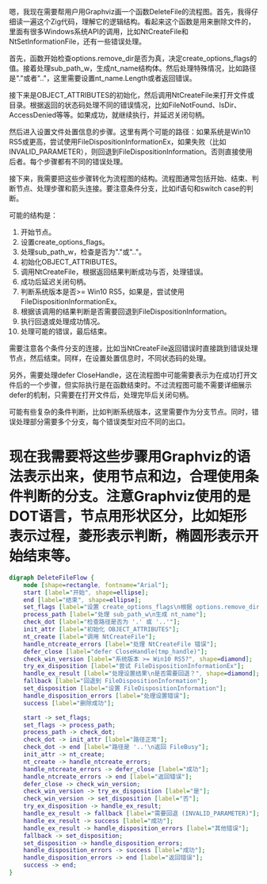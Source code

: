 嗯，我现在需要帮用户用Graphviz画一个函数DeleteFile的流程图。首先，我得仔细读一遍这个Zig代码，理解它的逻辑结构。看起来这个函数是用来删除文件的，里面有很多Windows系统API的调用，比如NtCreateFile和NtSetInformationFile，还有一些错误处理。

首先，函数开始检查options.remove_dir是否为真，决定create_options_flags的值。接着处理sub_path_w，生成nt_name结构体。然后处理特殊情况，比如路径是"."或者".."，这里需要设置nt_name.Length或者返回错误。

接下来是OBJECT_ATTRIBUTES的初始化，然后调用NtCreateFile来打开文件或目录。根据返回的状态码处理不同的错误情况，比如FileNotFound、IsDir、AccessDenied等等。如果成功，就继续执行，并延迟关闭句柄。

然后进入设置文件处置信息的步骤。这里有两个可能的路径：如果系统是Win10 RS5或更高，尝试使用FileDispositionInformationEx，如果失败（比如INVALID_PARAMETER），则回退到FileDispositionInformation。否则直接使用后者。每个步骤都有不同的错误处理。

接下来，我需要把这些步骤转化为流程图的结构。流程图通常包括开始、结束、判断节点、处理步骤和箭头连接。要注意条件分支，比如if语句和switch case的判断。

可能的结构是：

1. 开始节点。
2. 设置create_options_flags。
3. 处理sub_path_w，检查是否为"."或".."。
4. 初始化OBJECT_ATTRIBUTES。
5. 调用NtCreateFile，根据返回结果判断成功与否，处理错误。
6. 成功后延迟关闭句柄。
7. 判断系统版本是否>= Win10 RS5，如果是，尝试使用FileDispositionInformationEx。
8. 根据该调用的结果判断是否需要回退到FileDispositionInformation。
9. 执行回退或处理成功情况。
10. 处理可能的错误，最后结束。

需要注意各个条件分支的连接，比如当NtCreateFile返回错误时直接跳到错误处理节点，然后结束。同样，在设置处置信息时，不同状态码的处理。

另外，需要处理defer CloseHandle，这在流程图中可能需要表示为在成功打开文件后的一个步骤，但实际执行是在函数结束时。不过流程图可能不需要详细展示defer的机制，只需要在打开文件后，处理完毕后关闭句柄。

可能有些复杂的条件判断，比如判断系统版本，这里需要作为分支节点。同时，错误处理部分需要多个分支，每个错误类型对应不同的出口。

现在我需要将这些步骤用Graphviz的语法表示出来，使用节点和边，合理使用条件判断的分支。注意Graphviz使用的是DOT语言，节点用形状区分，比如矩形表示过程，菱形表示判断，椭圆形表示开始结束等。
================================================
```dot
digraph DeleteFileFlow {
    node [shape=rectangle, fontname="Arial"];
    start [label="开始", shape=ellipse];
    end [label="结束", shape=ellipse];
    set_flags [label="设置 create_options_flags\n根据 options.remove_dir"];
    process_path [label="处理 sub_path_w\n生成 nt_name"];
    check_dot [label="检查路径是否为 '.' 或 '..'"];
    init_attr [label="初始化 OBJECT_ATTRIBUTES"];
    nt_create [label="调用 NtCreateFile"];
    handle_ntcreate_errors [label="处理 NtCreateFile 错误"];
    defer_close [label="defer CloseHandle(tmp_handle)"];
    check_win_version [label="系统版本 >= Win10 RS5?", shape=diamond];
    try_ex_disposition [label="尝试 FileDispositionInformationEx"];
    handle_ex_result [label="处理设置结果\n是否需要回退？", shape=diamond];
    fallback [label="回退到 FileDispositionInformation"];
    set_disposition [label="设置 FileDispositionInformation"];
    handle_disposition_errors [label="处理设置错误"];
    success [label="删除成功"];

    start -> set_flags;
    set_flags -> process_path;
    process_path -> check_dot;
    check_dot -> init_attr [label="路径正常"];
    check_dot -> end [label="路径是 '..'\n返回 FileBusy"];
    init_attr -> nt_create;
    nt_create -> handle_ntcreate_errors;
    handle_ntcreate_errors -> defer_close [label="成功"];
    handle_ntcreate_errors -> end [label="返回错误"];
    defer_close -> check_win_version;
    check_win_version -> try_ex_disposition [label="是"];
    check_win_version -> set_disposition [label="否"];
    try_ex_disposition -> handle_ex_result;
    handle_ex_result -> fallback [label="需要回退 (INVALID_PARAMETER)"];
    handle_ex_result -> success [label="成功"];
    handle_ex_result -> handle_disposition_errors [label="其他错误"];
    fallback -> set_disposition;
    set_disposition -> handle_disposition_errors;
    handle_disposition_errors -> success [label="成功"];
    handle_disposition_errors -> end [label="返回错误"];
    success -> end;
}
```